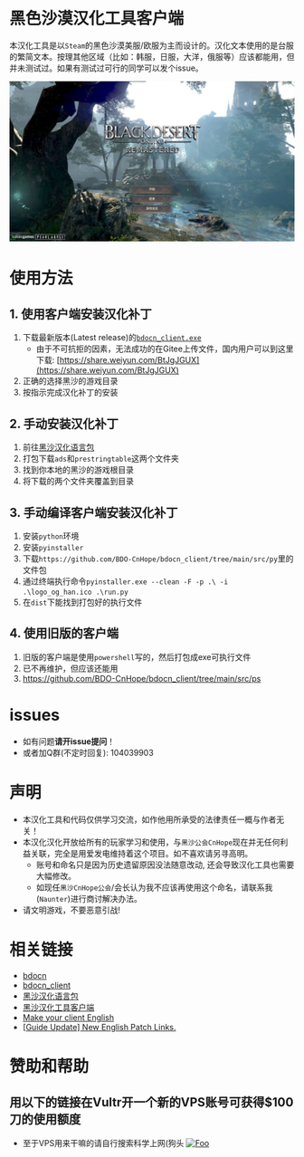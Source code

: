 # 黑色沙漠汉化工具客户端

本汉化工具是以`Steam`的黑色沙漠美服/欧服为主而设计的。汉化文本使用的是台服的繁简文本。按理其他区域（比如：韩服，日服，大洋，俄服等）应该都能用，但并未测试过。如果有测试过可行的同学可以发个issue。

![image](./images/cn1.PNG)

# 使用方法
## 1. 使用客户端安装汉化补丁
1. 下载最新版本(Latest release)的[`bdocn_client.exe`](https://github.com/BDO-CnHope/bdocn_client/releases)
    - 由于不可抗拒的因素，无法成功的在Gitee上传文件，国内用户可以到这里下载: [https://share.weiyun.com/BtJgJGUX](https://share.weiyun.com/BtJgJGUX)
3. 正确的选择黑沙的游戏目录
4. 按指示完成汉化补丁的安装
## 2. 手动安装汉化补丁
1. 前往[黑沙汉化语言包](https://github.com/BDO-CnHope/bdocn)
2. 打包下载`ads`和`prestringtable`这两个文件夹
3. 找到你本地的黑沙的游戏根目录
4. 将下载的两个文件夹覆盖到目录
## 3. 手动编译客户端安装汉化补丁
1. 安装`python`环境
2. 安装`pyinstaller`
3. 下载`https://github.com/BDO-CnHope/bdocn_client/tree/main/src/py`里的文件包
4. 通过终端执行命令`pyinstaller.exe --clean -F -p .\ -i .\logo_og_han.ico .\run.py`
5. 在`dist`下能找到打包好的执行文件
## 4. 使用旧版的客户端
1. 旧版的客户端是使用`powershell`写的，然后打包成exe可执行文件
2. 已不再维护，但应该还能用
3. https://github.com/BDO-CnHope/bdocn_client/tree/main/src/ps

# issues
- 如有问题**请开issue提问**！
- 或者加Q群(不定时回复): 104039903

# 声明
- 本汉化工具和代码仅供学习交流，如作他用所承受的法律责任一概与作者无关！
- 本汉化汉化开放给所有的玩家学习和使用，与`黑沙公会CnHope`现在并无任何利益关联，完全是用爱发电维持着这个项目。如不喜欢请另寻高明。
  - 账号和命名只是因为历史遗留原因没法随意改动, 还会导致汉化工具也需要大幅修改。
  - 如现任`黑沙CnHope公会`/会长认为我不应该再使用这个命名，请联系我(`Naunter`)进行商讨解决办法。
- 请文明游戏，不要恶意引战!

# 相关链接
- [bdocn](https://github.com/BDO-CnHope/bdocn)
- [bdocn_client](https://github.com/BDO-CnHope/bdocn_client)
- [黑沙汉化语言包](https://gitee.com/bdo-cnhope/bdocn)
- [黑沙汉化工具客户端](https://gitee.com/bdo-cnhope/bdocn_client)
- [Make your client English](https://steamcommunity.com/sharedfiles/filedetails/?id=1561979491)
- [[Guide Update] New English Patch Links.](https://www.reddit.com/r/blackdesertonline/comments/lrid4g/guide_update_new_english_patch_links/?sort=new)

# 赞助和帮助
## 用以下的链接在Vultr开一个新的VPS账号可获得$100刀的使用额度
- 至于VPS用来干嘛的请自行搜索科学上网(狗头
[![Foo](https://www.vultr.com/media/banners/banner_468x60.png)](https://www.vultr.com/zh/?ref=8385583-6G)

